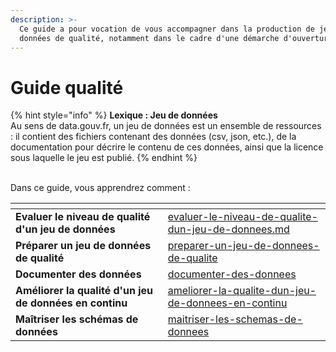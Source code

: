 ```yaml
---
description: >-
  Ce guide a pour vocation de vous accompagner dans la production de jeux de
  données de qualité, notamment dans le cadre d'une démarche d'ouverture.
---
```


# Guide qualité

{% hint style="info" %}
**Lexique : Jeu de données**\
Au sens de data.gouv.fr, un jeu de données est un ensemble de ressources : il contient des fichiers contenant des données (csv, json, etc.), de la documentation pour décrire le contenu de ces données, ainsi que la licence sous laquelle le jeu est publié.
{% endhint %}

\
Dans ce guide, vous apprendrez comment :&#x20;

<table data-card-size="large" data-column-title-hidden data-view="cards"><thead><tr><th></th><th data-hidden data-card-target data-type="content-ref"></th></tr></thead><tbody><tr><td><strong>Evaluer le niveau de qualité d'un jeu de données</strong></td><td><a href="evaluer-le-niveau-de-qualite-dun-jeu-de-donnees.md">evaluer-le-niveau-de-qualite-dun-jeu-de-donnees.md</a></td></tr><tr><td><strong>Préparer un jeu de données de qualité</strong></td><td><a href="preparer-un-jeu-de-donnees-de-qualite/">preparer-un-jeu-de-donnees-de-qualite</a></td></tr><tr><td><strong>Documenter des données</strong></td><td><a href="documenter-des-donnees/">documenter-des-donnees</a></td></tr><tr><td><strong>Améliorer la qualité d'un jeu de données en continu</strong></td><td><a href="ameliorer-la-qualite-dun-jeu-de-donnees-en-continu/">ameliorer-la-qualite-dun-jeu-de-donnees-en-continu</a></td></tr><tr><td><strong>Maîtriser les schémas de données</strong></td><td><a href="maitriser-les-schemas-de-donnees/">maitriser-les-schemas-de-donnees</a></td></tr></tbody></table>
